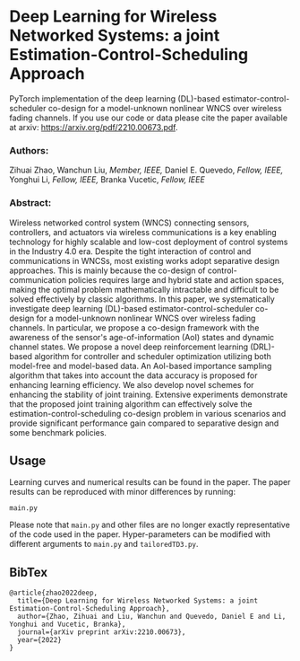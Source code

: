 # Deep Learning for Wireless Networked Systems: a joint Estimation-Control-Scheduling Approach
PyTorch implementation of the deep learning (DL)-based estimator-control-scheduler co-design for a model-unknown nonlinear WNCS over wireless fading channels.
If you use our code or data please cite the paper available at arxiv: https://arxiv.org/pdf/2210.00673.pdf.
### Authors: 
Zihuai Zhao, Wanchun Liu, *Member, IEEE,* Daniel E. Quevedo, *Fellow, IEEE,* Yonghui Li, *Fellow, IEEE,* Branka Vucetic, *Fellow, IEEE* 
### Abstract: 
Wireless networked control system (WNCS) connecting sensors, controllers, and actuators via wireless communications is a key enabling technology for highly scalable and low-cost deployment of control systems in the Industry 4.0 era.
Despite the tight interaction of control and communications in WNCSs, most existing works adopt separative design approaches.
This is mainly because the co-design of control-communication policies requires large and hybrid state and action spaces, making the optimal problem mathematically intractable and difficult to be solved effectively by classic algorithms.
In this paper, we systematically investigate deep learning (DL)-based estimator-control-scheduler co-design for a model-unknown nonlinear WNCS over wireless fading channels.
In particular, we propose a co-design framework with the awareness of the sensor's age-of-information (AoI) states and dynamic channel states.
We propose a novel deep reinforcement learning (DRL)-based algorithm for controller and scheduler optimization utilizing both model-free and model-based data. An AoI-based importance sampling algorithm that takes into account the data accuracy is proposed for enhancing learning efficiency.
We also develop novel schemes for enhancing the stability of joint training. 
Extensive experiments demonstrate that the proposed joint training algorithm can effectively solve the estimation-control-scheduling co-design problem in various scenarios and provide significant performance gain compared to separative design and some benchmark policies.
## Usage
Learning curves and numerical results can be found in the paper. The paper results can be reproduced with minor differences by running:
```
main.py
```
Please note that `main.py` and other files are no longer exactly representative of the code used in the paper. Hyper-parameters can be modified with different arguments to `main.py` and `tailoredTD3.py`. 
## BibTex
```
@article{zhao2022deep,
  title={Deep Learning for Wireless Networked Systems: a joint Estimation-Control-Scheduling Approach},
  author={Zhao, Zihuai and Liu, Wanchun and Quevedo, Daniel E and Li, Yonghui and Vucetic, Branka},
  journal={arXiv preprint arXiv:2210.00673},
  year={2022}
}
```
